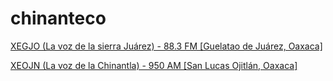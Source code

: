 # chinanteco

[XEGJO (La voz de la sierra Juárez) - 88.3 FM [Guelatao de Juárez, Oaxaca]](http://radios.inpi.gob.mx:8080/xeglo)

[XEOJN (La voz de la Chinantla) - 950 AM [San Lucas Ojitlán, Oaxaca]](http://ecos.inpi.gob.mx:8080/xeojn)

